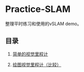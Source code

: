 # Practice-SLAM

整理平时练习和使用的vSLAM demo。

## 目录

1. [简单的视觉里程计](https://github.com/zhangxiaoya/Practice-SLAM/blob/master/BasicVO/README.md)

2. [绘图视觉里程计（比较）](https://github.com/zhangxiaoya/Practice-SLAM/blob/master/DrawTrajectory/README.md)
